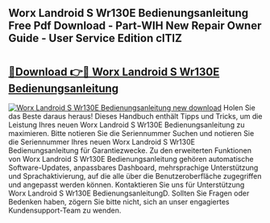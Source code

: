 ## Worx Landroid S Wr130E Bedienungsanleitung Free Pdf Download - Part-WIH New Repair Owner Guide - User Service Edition clTIZ

# <h2><a href="http://df19ln5.blite.top/?on=Worx+Landroid+S+Wr130E+Bedienungsanleitung">🔗Download 👉🔴 Worx Landroid S Wr130E Bedienungsanleitung</a></h2>

[![Worx Landroid S Wr130E Bedienungsanleitung new download](https://i.imgur.com/lujVjoI.png)](http://df19ln5.blite.top/?on=Worx+Landroid+S+Wr130E+Bedienungsanleitung)
Holen Sie das Beste daraus heraus! Dieses Handbuch enthält Tipps und Tricks, um die Leistung Ihres neuen Worx Landroid S Wr130E Bedienungsanleitung zu maximieren. Bitte notieren Sie die Seriennummer Suchen und notieren Sie die Seriennummer Ihres neuen Worx Landroid S Wr130E Bedienungsanleitung für Garantiezwecke. Zu den erweiterten Funktionen von Worx Landroid S Wr130E Bedienungsanleitung gehören automatische Software-Updates, anpassbares Dashboard, mehrsprachige Unterstützung und Sprachaktivierung, auf die alle über die Benutzeroberfläche zugegriffen und angepasst werden können. Kontaktieren Sie uns für Unterstützung Worx Landroid S Wr130E BedienungsanleitungD. Sollten Sie Fragen oder Bedenken haben, zögern Sie bitte nicht, sich an unser engagiertes Kundensupport-Team zu wenden.
